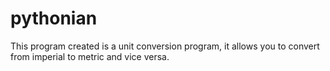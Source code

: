 # pythonian
This program created is a unit conversion program, it allows you to convert from imperial to metric and vice versa.
